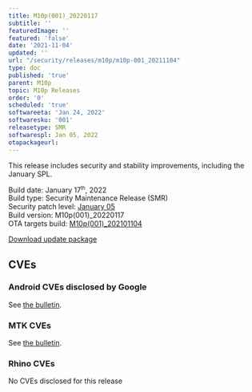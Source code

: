 ```yaml
---
title: M10p(001)_20220117
subtitle: ''
featuredImage: ''
featured: 'false'
date: '2021-11-04'
updated: ''
url: "/security/releases/m10p/m10p-001_20211104"
type: doc
published: 'true'
parent: M10p
topic: M10p Releases
order: '0'
scheduled: 'true'
softwareeta: 'Jan 24, 2022'
softwaresku: '001'
releasetype: SMR
softwarespl: Jan 05, 2022
otapackageurl:
---
```


This release includes security and stability improvements, including the January SPL.

Build date: January 17<sup><small>th</small></sup>, 2022  
Build type: Security Maintenance Release (SMR)  
Security patch level: [January 05](https://source.android.com/security/bulletin/2021-11-01)  
Build version: M10p(001)_20220117  
OTA targets build: [M10p(001)_202101104](/security/releases/m10p/m10p-001_20211104)

<i class="far fa-cloud-download-alt"></i> [Download update package](#)

## CVEs
### Android CVEs disclosed by Google

See [the bulletin](https://source.android.com/security/bulletin/2022-01-01).

### MTK CVEs

See [the bulletin](https://source.android.com/security/bulletin/2022-01-01#mediatek-components).

### Rhino CVEs
No CVEs disclosed for this release
